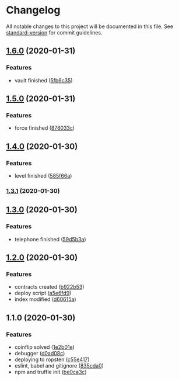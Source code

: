 # Changelog

All notable changes to this project will be documented in this file. See [standard-version](https://github.com/conventional-changelog/standard-version) for commit guidelines.

## [1.6.0](https://github.com/matiasbn/ethernaut/compare/v1.5.0...v1.6.0) (2020-01-31)


### Features

* vault finished ([5fb6c35](https://github.com/matiasbn/ethernaut/commit/5fb6c35378af1733b2604585d1cb09bb006c1298))

## [1.5.0](https://github.com/matiasbn/ethernaut/compare/v1.4.0...v1.5.0) (2020-01-31)


### Features

* force finished ([878033c](https://github.com/matiasbn/ethernaut/commit/878033cbacd9d8c9f772f65ab21e22d76031303a))

## [1.4.0](https://github.com/matiasbn/ethernaut/compare/v1.3.1...v1.4.0) (2020-01-30)


### Features

* level finished ([585f66a](https://github.com/matiasbn/ethernaut/commit/585f66aac65675cd972e402c623ca5e8928a7adf))

### [1.3.1](https://github.com/matiasbn/ethernaut/compare/v1.3.0...v1.3.1) (2020-01-30)

## [1.3.0](https://github.com/matiasbn/ethernaut/compare/v1.2.0...v1.3.0) (2020-01-30)


### Features

* telephone finished ([59d5b3a](https://github.com/matiasbn/ethernaut/commit/59d5b3ab0d5789a1f10e91a31dae1fedb52978ff))

## [1.2.0](https://github.com/matiasbn/ethernaut/compare/v1.1.0...v1.2.0) (2020-01-30)


### Features

* contracts created ([b922b53](https://github.com/matiasbn/ethernaut/commit/b922b53dc624e8fee49c418cba508b25a05565fb))
* deploy script ([a5e6fd9](https://github.com/matiasbn/ethernaut/commit/a5e6fd93a48a60aeb76e6b9cafa6dcc78e440074))
* index modified ([d60615a](https://github.com/matiasbn/ethernaut/commit/d60615a3b8d5387b88d80cc321f3c655bfb03b07))

## 1.1.0 (2020-01-30)


### Features

* coinflip solved ([1e2b01e](https://github.com/matiasbn/ethernaut/commit/1e2b01ee347e2c4798fcd7b11dc3f6d3909365ad))
* debugger ([d0ad08c](https://github.com/matiasbn/ethernaut/commit/d0ad08c72f932ac3a0733c0428d97909c56375e0))
* deploying to ropsten ([c55e417](https://github.com/matiasbn/ethernaut/commit/c55e41719cbb7c088266f963cefc38d2d48ea8e5))
* eslint, babel and gitignore ([835cda0](https://github.com/matiasbn/ethernaut/commit/835cda0ff23c2611c4692c17f3d34be96c8b0132))
* npm and truffle init ([be0ca3c](https://github.com/matiasbn/ethernaut/commit/be0ca3c53c696260fec87a0be21cd09ce487fad4))
